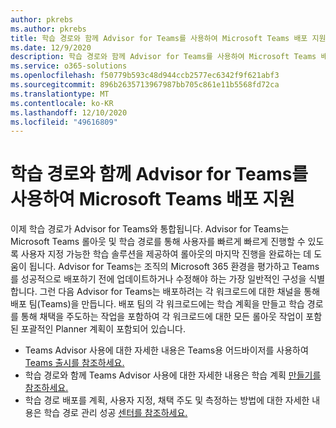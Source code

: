 ```yaml
---
author: pkrebs
ms.author: pkrebs
title: 학습 경로와 함께 Advisor for Teams를 사용하여 Microsoft Teams 배포 지원
ms.date: 12/9/2020
description: 학습 경로와 함께 Advisor for Teams를 사용하여 Microsoft Teams 배포 지원
ms.service: o365-solutions
ms.openlocfilehash: f50779b593c48d944ccb2577ec6342f9f621abf3
ms.sourcegitcommit: 896b2635713967987bb705c861e11b5568fd72ca
ms.translationtype: MT
ms.contentlocale: ko-KR
ms.lasthandoff: 12/10/2020
ms.locfileid: "49616809"
---
```

# <a name="use-advisor-for-teams-with-learning-pathways-to-help-roll-out-microsoft-teams"></a>학습 경로와 함께 Advisor for Teams를 사용하여 Microsoft Teams 배포 지원
이제 학습 경로가 Advisor for Teams와 통합됩니다. Advisor for Teams는 Microsoft Teams 롤아웃 및 학습 경로를 통해 사용자를 빠르게 빠르게 진행할 수 있도록 사용자 지정 가능한 학습 솔루션을 제공하여 롤아웃의 마지막 진행을 완료하는 데 도움이 됩니다. Advisor for Teams는 조직의 Microsoft 365 환경을 평가하고 Teams를 성공적으로 배포하기 전에 업데이트하거나 수정해야 하는 가장 일반적인 구성을 식별합니다. 그런 다음 Advisor for Teams는 배포하려는 각 워크로드에 대한 채널을 통해 배포 팀(Teams)을 만듭니다. 배포 팀의 각 워크로드에는 학습 계획을 만들고 학습 경로를 통해 채택을 주도하는 작업을 포함하여 각 워크로드에 대한 모든 롤아웃 작업이 포함된 포괄적인 Planner 계획이 포함되어 있습니다.

- Teams Advisor 사용에 대한 자세한 내용은 Teams용 어드바이저를 사용하여 [Teams 출시를 참조하세요.](https://docs.microsoft.com/microsoftteams/use-advisor-teams-roll-out)
- 학습 경로와 함께 Teams Advisor 사용에 대한 자세한 내용은 학습 계획 [만들기를 참조하세요.](https://docs.microsoft.com/microsoftteams/use-advisor-teams-roll-out#create-a-learning-plan)
- 학습 경로 배포를 계획, 사용자 지정, 채택 주도 및 측정하는 방법에 대한 자세한 내용은 학습 경로 관리 성공 [센터를 참조하세요.](custom_successcenter.md)